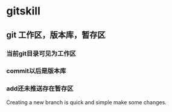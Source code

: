 # gitskill

## git 工作区，版本库，暂存区
### 当前git目录可见为工作区
### commit以后是版本库
### add还未推送存在暂存区

Creating a new branch is quick and simple
make some changes.
